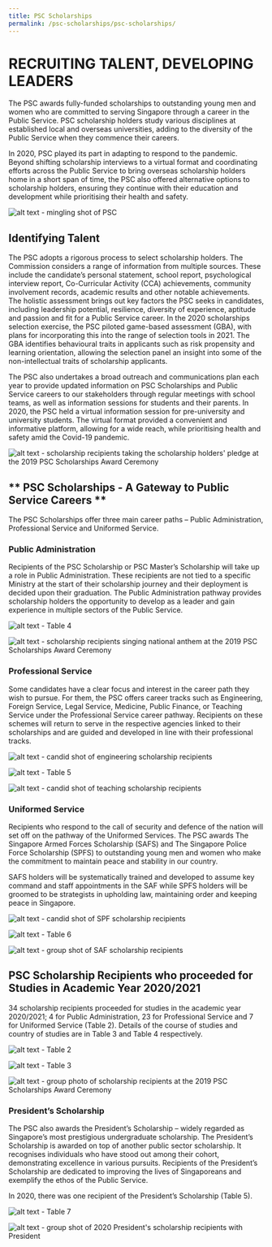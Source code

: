 ```yaml
---
title: PSC Scholarships
permalink: /psc-scholarships/psc-scholarships/
---
```

# **RECRUITING TALENT, DEVELOPING LEADERS**

The PSC awards fully-funded scholarships to outstanding young men and women who are committed to serving Singapore through a career in the Public Service. PSC scholarship holders study various disciplines at established local and overseas universities, adding to the diversity of the Public Service when they commence their careers.

In 2020, PSC played its part in adapting to respond to the pandemic. Beyond shifting scholarship interviews to a virtual format and coordinating efforts across the Public Service to bring overseas scholarship holders home in a short span of time, the PSC also offered alternative options to scholarship holders, ensuring they continue with their education and development while prioritising their health and safety. 

![alt text - mingling shot of PSC](/images/1.jpg)


## **Identifying Talent** 

The PSC adopts a rigorous process to select scholarship holders. The Commission considers a range of information from multiple sources. These include the candidate’s personal statement, school report, psychological interview report, Co-Curricular Activity (CCA) achievements, community involvement records, academic results and other notable achievements. The holistic assessment brings out key factors the PSC seeks in candidates, including leadership potential, resilience, diversity of experience, aptitude and passion and fit for a Public Service career. In the 2020 scholarships selection exercise, the PSC piloted game-based assessment (GBA), with plans for incorporating this into the range of selection tools in 2021. The GBA identifies behavioural traits in applicants such as risk propensity and learning orientation, allowing the selection panel an insight into some of the non-intellectual traits of scholarship applicants. 

The PSC also undertakes a broad outreach and communications plan each year to provide updated information on PSC Scholarships and Public Service careers to our stakeholders through regular meetings with school teams, as well as information sessions for students and their parents. In 2020, the PSC held a virtual information session for pre-university and university students. The virtual format provided a convenient and informative platform, allowing for a wide reach, while prioritising health and safety amid the Covid-19 pandemic.

![alt text - scholarship recipients taking the scholarship holders' pledge at the 2019 PSC Scholarships Award Ceremony](/images/2.jpg)

## ** PSC Scholarships - A Gateway to Public Service Careers ** 
The PSC Scholarships offer three main career paths – Public Administration, Professional Service and Uniformed Service.

### **Public Administration**

Recipients of the PSC Scholarship or PSC Master’s Scholarship will take up a role in Public Administration. These recipients are not tied to a specific Ministry at the start of their scholarship journey and their deployment is decided upon their graduation. The Public Administration pathway provides scholarship holders the opportunity to develop as a leader and gain experience in multiple sectors of the Public Service. 

![alt text - Table 4](/images/Table4.jpg)

![alt text - scholarship recipients singing national anthem at the 2019 PSC Scholarships Award Ceremony](/images/4.jpg)


### **Professional Service**

Some candidates have a clear focus and interest in the career path they wish to pursue. For them, the PSC offers career tracks such as Engineering, Foreign Service, Legal Service, Medicine, Public Finance, or Teaching Service under the Professional Service career pathway. Recipients on these schemes will return to serve in the respective agencies linked to their scholarships and are guided and developed in line with their professional tracks.

![alt text - candid shot of engineering scholarship recipients](/images/5.jpg)

![alt text - Table 5](/images/Table5.jpg)


![alt text - candid shot of teaching scholarship recipients](/images/6.jpg)


### **Uniformed Service**

Recipients who respond to the call of security and defence of the nation will set off on the pathway of the Uniformed Services. The PSC awards The Singapore Armed Forces Scholarship (SAFS) and The Singapore Police Force Scholarship (SPFS) to outstanding young men and women who make the commitment to maintain peace and stability in our country. 

SAFS holders will be systematically trained and developed to assume key command and staff appointments in the SAF while SPFS holders will be groomed to be strategists in upholding law, maintaining order and keeping peace in Singapore.

![alt text - candid shot of SPF scholarship recipients](/images/7.jpg)

![alt text - Table 6](/images/Table6.jpg)


![alt text - group shot of SAF scholarship recipients](/images/8.jpg)

## **PSC Scholarship Recipients who proceeded for Studies in Academic Year 2020/2021**

34 scholarship recipients proceeded for studies in the academic year 2020/2021; 4 for Public Administration, 23 for Professional Service and 7 for Uniformed Service (Table 2). Details of the course of studies and country of studies are in Table 3 and Table 4 respectively.

![alt text - Table 2](/images/Table2.jpg)


![alt text - Table 3](/images/Table3.jpg)


![alt text - group photo of scholarship recipients at the 2019 PSC Scholarships Award Ceremony](/images/3.jpg)

### **President’s Scholarship** 

The PSC also awards the President’s Scholarship – widely regarded as Singapore’s most prestigious undergraduate scholarship. The President’s Scholarship is awarded on top of another public sector scholarship. It recognises individuals who have stood out among their cohort, demonstrating excellence in various pursuits. Recipients of the President’s Scholarship are dedicated to improving the lives of Singaporeans and exemplify the ethos of the Public Service. 

In 2020, there was one recipient of the President’s Scholarship (Table 5).

![alt text - Table 7](/images/Table7.jpg)


![alt text - group shot of 2020 President's scholarship recipients with President](/images/AllysaP.jpg)
